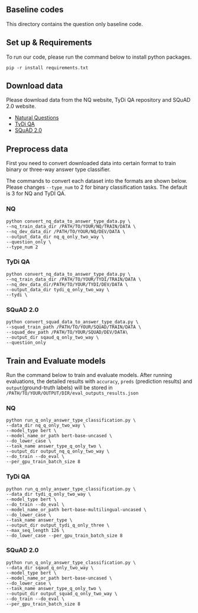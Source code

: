 ## Baseline codes
This directory contains the question only baseline code.

## Set up & Requirements
To run our code, please run the command below to install python packages.

```
pip -r install requirements.txt
```

## Download data
Please download data from the NQ website, TyDi QA repository and SQuAD 2.0 website. 

- [Natural Questions](https://ai.google.com/research/NaturalQuestions/)
- [TyDi QA](https://github.com/google-research-datasets/tydiqa)
- [SQuAD 2.0](https://rajpurkar.github.io/SQuAD-explorer/) 

## Preprocess data
First you need to convert downloaded data into certain format to train binary or three-way answer type classifier. 

The commands to convert each dataset into the formats are shown below. Please changes `--type_num` to 2 for binary classification tasks. The default is 3 for NQ and TyDI QA.

### NQ 

```
python convert_nq_data_to_answer_type_data.py \
--nq_train_data_dir /PATH/TO/YOUR/NQ/TRAIN/DATA \
--nq_dev_data_dir /PATH/TO/YOUR/NQ/DEV/DATA \
--output_data_dir nq_q_only_two_way \
--question_only \
--type_num 2
```

### TyDi QA 
```
python convert_nq_data_to_answer_type_data.py \
--nq_train_data_dir /PATH/TO/YOUR/TYDI/TRAIN/DATA \
--nq_dev_data_dir/PATH/TO/YOUR/TYDI/DEV/DATA \
--output_data_dir tydi_q_only_two_way \
--tydi \
```

### SQuAD 2.0

```
python convert_squad_data_to_answer_type_data.py \
--squad_train_path /PATH/TO/YOUR/SQUAD/TRAIN/DATA \
--squad_dev_path /PATH/TO/YOUR/SQUAD/DEV/DATA\
--output_dir sqaud_q_only_two_way \
--question_only 
```

## Train and Evaluate models
Run the command below to train and evaluate models. After running evaluations, the detailed results with `accuracy`, `preds` (prediction results) and `output`(ground-truth labels) will be stored in `/PATH/TO/YOUR/OUTPUT/DIR/eval_outputs_results.json`

### NQ 

```
python run_q_only_answer_type_classification.py \
--data_dir nq_q_only_two_way \
--model_type bert \
--model_name_or_path bert-base-uncased \
--do_lower_case \ 
--task_name answer_type_q_only_two \
--output_dir output_nq_q_only_two_way \
--do_train --do_eval \
--per_gpu_train_batch_size 8
```

### TyDi QA 
```
python run_q_only_answer_type_classification.py \
--data_dir tydi_q_only_two_way \
--model_type bert \
--do_train --do_eval \
--model_name_or_path bert-base-multilingual-uncased \
--do_lower_case \ 
--task_name answer_type \
--output_dir output_tydi_q_only_three \
--max_seq_length 126 \
--do_lower_case --per_gpu_train_batch_size 8 
```

### SQuAD 2.0

```
python run_q_only_answer_type_classification.py \
--data_dir sqaud_q_only_two_way \
--model_type bert \
--model_name_or_path bert-base-uncased \
--do_lower_case \ 
--task_name answer_type_q_only_two \
--output_dir output_squad_q_only_two_way \
--do_train --do_eval \
--per_gpu_train_batch_size 8
```


